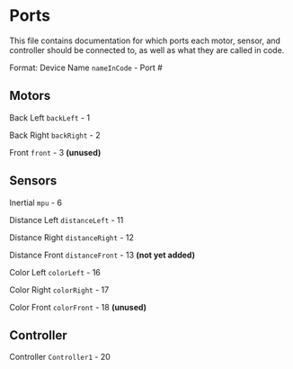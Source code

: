 # Ports

This file contains documentation for which ports each motor, sensor, and controller should be connected to, as well as what they are called in code.

Format: Device Name `nameInCode` - Port #

## Motors

Back Left `backLeft` - 1

Back Right `backRight` - 2

Front `front` - 3 __(unused)__

## Sensors

Inertial `mpu` - 6

Distance Left `distanceLeft` - 11

Distance Right `distanceRight` - 12

Distance Front `distanceFront` - 13 __(not yet added)__

Color Left `colorLeft` - 16

Color Right `colorRight` - 17

Color Front `colorFront` - 18 __(unused)__

## Controller

Controller `Controller1` - 20
